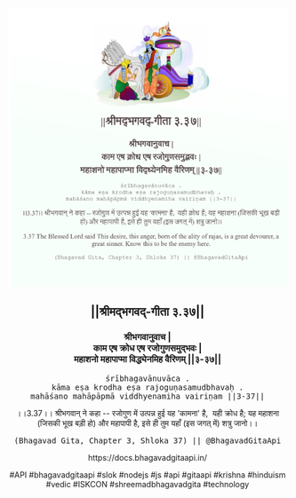 <img src="../../asset/BG_3_37.png"/>
<center><h2>||श्रीमद्‍भगवद्‍-गीता ३.३७||</h2>
<h3>श्रीभगवानुवाच |<br/>काम एष क्रोध एष रजोगुणसमुद्भवः |<br/>महाशनो महापाप्मा विद्ध्येनमिह वैरिणम् ||३-३७||</h3>
<pre>śrībhagavānuvāca .<br/>kāma eṣa krodha eṣa rajoguṇasamudbhavaḥ .<br/>mahāśano mahāpāpmā viddhyenamiha vairiṇam ||3-37||</pre>
<p>।।3.37।। श्रीभगवान् ने कहा -- रजोगुण में उत्पन्न हुई यह 'कामना' है,  यही क्रोध है; यह महाशना (जिसकी भूख बड़ी हो) और महापापी है, इसे ही तुम यहाँ (इस जगत् में) शत्रु जानो।।</p>
<pre>(Bhagavad Gita, Chapter 3, Shloka 37) || @BhagavadGitaApi</pre><p>https://docs.bhagavadgitaapi.in/</p><p>#API #bhagavadgitaapi #slok #nodejs #js #api #gitaapi #krishna #hinduism #vedic #ISKCON #shreemadbhagavadgita #technology</p></center>